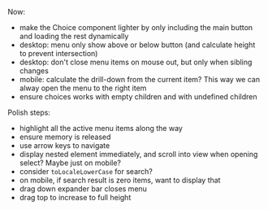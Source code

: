 Now:

- make the Choice component lighter by only including the main button and loading the rest dynamically
- desktop: menu only show above or below button (and calculate height to prevent intersection)
- desktop: don't close menu items on mouse out, but only when sibling changes
- mobile: calculate the drill-down from the current item? This way we can alway open the menu to the right item
- ensure choices works with empty children and with undefined children

Polish steps:

- highlight all the active menu items along the way
- ensure memory is released
- use arrow keys to navigate
- display nested element immediately, and scroll into view when opening select? Maybe just on mobile?
- consider `toLocaleLowerCase` for search?
- on mobile, if search result is zero items, want to display that
- drag down expander bar closes menu
- drag top to increase to full height

